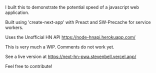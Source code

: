I built this to demonstrate the potential speed of a javascript web application.

Built using 'create-next-app' with Preact and SW-Precache for service workers.

Uses the Unofficial HN API
https://node-hnapi.herokuapp.com/

This is very much a WIP. Comments do not work yet. 

See a live version at https://next-hn-pwa.stevenbell.vercel.app/

Feel free to contribute!
